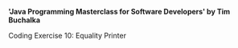 **'Java Programming Masterclass for Software Developers' by Tim Buchalka**

Coding Exercise 10: Equality Printer